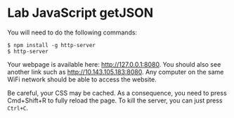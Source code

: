 # Lab JavaScript getJSON

You will need to do the following commands:
```
$ npm install -g http-server
$ http-server
```

Your webpage is available here: http://127.0.0.1:8080. You should also see another link such as  http://10.143.105.183:8080. Any computer on the same WiFi network should be able to access the website.

Be careful, your CSS may be cached. As a consequence, you need to press Cmd+Shift+R to fully reload the page.
To kill the server, you can just press `Ctrl+C`.

